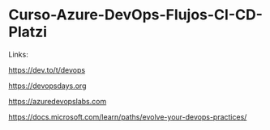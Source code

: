 # Curso-Azure-DevOps-Flujos-CI-CD-Platzi

Links:

https://dev.to/t/devops

https://devopsdays.org

https://azuredevopslabs.com

https://docs.microsoft.com/learn/paths/evolve-your-devops-practices/
